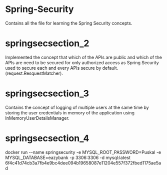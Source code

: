 # Spring-Security
Contains all the file for learning the Spring Security concepts.

# springsecsection_2
Implemented the concept that which of the APIs are public and which of the APIs are need to be secured for only authorized access as Spring Security used to secure each and every APIs secure by default. (request.ResquestMatcher).

# springsecsection_3
Contains the concept of logging of multiple users at the same time by storing the user credentials in memory of the application using InMemoryUserDetailsManager.

# springsecsection_4
docker run --name springsecurity -e MYSQL_ROOT_PASSWORD=Puskal -e MYSQL_DATABASE=eazybank -p 3306:3306 -d mysql:latest
6f4c41d74cb3a7fb4e9bc4dee094b19658087e11204e557f372fbed1175ae5ad
